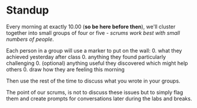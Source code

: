 # Standup

Every morning at exactly 10.00 \(**so be here before then**\), we'll cluster together into small groups of four or five - _scrums work best with small numbers of people_.

Each person in a group will use a marker to put on the wall:
0. what they achieved yesterday after class
0. anything they found particularly challenging
0. (optional) anything useful they discovered which might help others
0. draw how they are feeling this morning

Then use the rest of the time to discuss what you wrote in your groups.

The point of our scrums, is not to discuss these issues but to simply flag them and create prompts for conversations later during the labs and breaks.
